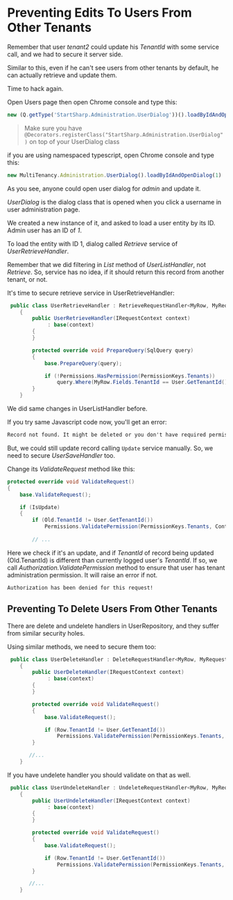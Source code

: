 # Preventing Edits To Users From Other Tenants

Remember that user *tenant2* could update his *TenantId* with some service call, and we had to secure it server side.

Similar to this, even if he can't see users from other tenants by default, he can actually retrieve and update them.

Time to hack again.

Open Users page then open Chrome console and type this:
```js
new (Q.getType('StartSharp.Administration.UserDialog'))().loadByIdAndOpenDialog(1)
```
> Make sure you have `@Decorators.registerClass("StartSharp.Administration.UserDialog")` on top of your UserDialog class

if you are using namespaced typescript, open Chrome console and type this:
```js
new MultiTenancy.Administration.UserDialog().loadByIdAndOpenDialog(1)
```


As you see, anyone could open user dialog for *admin* and update it.

*UserDialog* is the dialog class that is opened when you click a username in user administration page.

We created a new instance of it, and asked to load a user entity by its ID. Admin user has an ID of *1*.

To load the entity with ID 1, dialog called *Retrieve* service of *UserRetrieveHandler*.

Remember that we did filtering in *List* method of *UserListHandler*, not *Retrieve*. So, service has no idea, if it should return this record from another tenant, or not.

It's time to secure retrieve service in UserRetrieveHandler:

```cs
 public class UserRetrieveHandler : RetrieveRequestHandler<MyRow, MyRequest, MyResponse>, IUserRetrieveHandler
    {
        public UserRetrieveHandler(IRequestContext context)
             : base(context)
        {
        }

        protected override void PrepareQuery(SqlQuery query)
        {
            base.PrepareQuery(query);

            if (!Permissions.HasPermission(PermissionKeys.Tenants))
                query.Where(MyRow.Fields.TenantId == User.GetTenantId());
        }
    }
```

We did same changes in UserListHandler before.

If you try same Javascript code now, you'll get an error:

```txt
Record not found. It might be deleted or you don't have required permissions!
```

But, we could still update record calling `Update` service manually. So, we need to secure *UserSaveHandler* too.

Change its *ValidateRequest* method like this:

```cs
protected override void ValidateRequest()
{
    base.ValidateRequest();

    if (IsUpdate)
    {
        if (Old.TenantId != User.GetTenantId())
            Permissions.ValidatePermission(PermissionKeys.Tenants, Context.Localizer);
            
        // ...
```

Here we check if it's an update, and if *TenantId* of record being updated (Old.TenantId) is different than currently logged user's *TenantId*. If so, we call *Authorization.ValidatePermission* method to ensure that user has tenant administration permission. It will raise an error if not.

```
Authorization has been denied for this request!
```

## Preventing To Delete Users From Other Tenants

There are delete and undelete handlers in UserRepository, and they suffer from similar security holes.

Using similar methods, we need to secure them too:

```cs
 public class UserDeleteHandler : DeleteRequestHandler<MyRow, MyRequest, MyResponse>, IUserDeleteHandler
    {
        public UserDeleteHandler(IRequestContext context)
             : base(context)
        {
        }

        protected override void ValidateRequest()
        {
            base.ValidateRequest();

            if (Row.TenantId != User.GetTenantId())
                Permissions.ValidatePermission(PermissionKeys.Tenants, Context.Localizer);
        }

       //...
    }
```

If you have undelete handler you should validate on that as well.

```cs
 public class UserUndeleteHandler : UndeleteRequestHandler<MyRow, MyRequest, MyResponse>, IUserUndeleteHandler
    {
        public UserUndeleteHandler(IRequestContext context)
             : base(context)
        {
        }

        protected override void ValidateRequest()
        {
            base.ValidateRequest();

            if (Row.TenantId != User.GetTenantId())
                Permissions.ValidatePermission(PermissionKeys.Tenants, Context.Localizer);
        }

       //...
    }
```